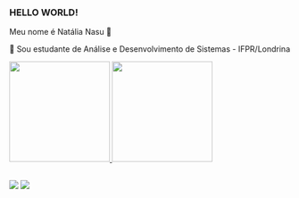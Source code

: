### HELLO WORLD!

Meu nome é Natália Nasu :cherry_blossom:

:open_book: Sou estudante de Análise e Desenvolvimento de Sistemas - IFPR/Londrina

<div>
  <a href="https://github.com/natalianasu">
  <img height="180em" src="https://github-readme-stats.vercel.app/api?username=natalianasu&show_icons=true&theme=dracula&include_all_commits=true&count_private=true"/>
  <img height="180em" src="https://github-readme-stats.vercel.app/api/top-langs/?username=natalianasu&layout=compact&langs_count=7&theme=dracula"/>
</div>
  
##
  
<div>
  <a href="https://www.linkedin.com/in/natália-nasu-23973186" target="_blank"><img src="https://img.shields.io/badge/-LinkedIn-%230077B5?style=for-the-badge&logo=linkedin&logoColor=white" target="_blank"></a>
  <a href = "mailto:nat.akiko34@gmail.com"><img src="https://img.shields.io/badge/Gmail-D14836?style=for-the-badge&logo=gmail&logoColor=white" target="_blank"></a>
 </div>
